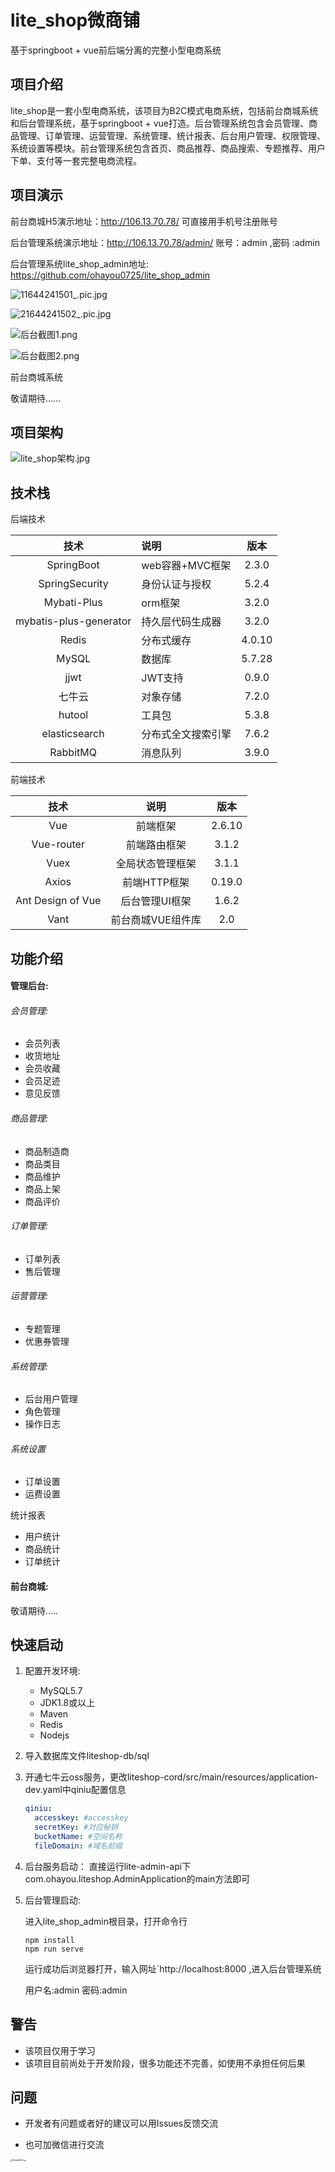 # lite_shop微商铺

基于springboot + vue前后端分离的完整小型电商系统

## 项目介绍

lite_shop是一套小型电商系统，该项目为B2C模式电商系统，包括前台商城系统和后台管理系统，基于springboot  + vue打造。后台管理系统包含会员管理、商品管理、订单管理、运营管理、系统管理、统计报表、后台用户管理、权限管理、系统设置等模块。前台管理系统包含首页、商品推荐、商品搜索、专题推荐、用户下单、支付等一套完整电商流程。

## 项目演示

前台商城H5演示地址：http://106.13.70.78/  可直接用手机号注册账号

后台管理系统演示地址：http://106.13.70.78/admin/   账号：admin ,密码 :admin

后台管理系统lite_shop_admin地址: https://github.com/ohayou0725/lite_shop_admin

![11644241501_.pic.jpg](https://s2.loli.net/2022/02/07/KQeqcARCNtpTB65.jpg)

![21644241502_.pic.jpg](https://s2.loli.net/2022/02/07/8lxZvDRi2HJW4PC.jpg)





![后台截图1.png](https://i.loli.net/2020/09/20/YPAkIb32zMHXvFr.png)



![后台截图2.png](https://i.loli.net/2020/09/20/IRp7HblznxMUvoB.png)

前台商城系统

敬请期待......

## 项目架构

![lite_shop架构.jpg](https://i.loli.net/2020/09/20/73PWtHj2cUqh1XL.png)

## 技术栈

后端技术

|          技术          | 说明               |  版本  |
| :--------------------: | :----------------- | :----: |
|       SpringBoot       | web容器+MVC框架    | 2.3.0  |
|     SpringSecurity     | 身份认证与授权     | 5.2.4  |
|      Mybati-Plus       | orm框架            | 3.2.0  |
| mybatis-plus-generator | 持久层代码生成器   | 3.2.0  |
|         Redis          | 分布式缓存         | 4.0.10 |
|         MySQL          | 数据库             | 5.7.28 |
|          jjwt          | JWT支持            | 0.9.0  |
|         七牛云         | 对象存储           | 7.2.0  |
|         hutool         | 工具包             | 5.3.8  |
|     elasticsearch      | 分布式全文搜索引擎 | 7.6.2  |
|        RabbitMQ        | 消息队列           | 3.9.0  |

前端技术

|        技术        |       说明        |  版本  |
| :----------------: | :---------------: | :----: |
|        Vue         |     前端框架      | 2.6.10 |
|     Vue-router     |   前端路由框架    | 3.1.2  |
|        Vuex        | 全局状态管理框架  | 3.1.1  |
|       Axios        |   前端HTTP框架    | 0.19.0 |
| Ant Design of  Vue |  后台管理UI框架   | 1.6.2  |
|        Vant        | 前台商城VUE组件库 |  2.0   |

## 功能介绍

#### 管理后台:

###### 会员管理:

- 会员列表
- 收货地址
- 会员收藏
- 会员足迹
- 意见反馈 

###### 商品管理:

- 商品制造商
- 商品类目
- 商品维护
- 商品上架
- 商品评价

###### 订单管理:

-  订单列表
- 售后管理

###### 运营管理:

- 专题管理
- 优惠券管理 

###### 系统管理:

- 后台用户管理
- 角色管理
- 操作日志

###### 系统设置

- 订单设置
- 运费设置

统计报表

- 用户统计
- 商品统计
- 订单统计

#### 前台商城:

敬请期待.....

## 快速启动

1. 配置开发环境:

   - MySQL5.7
   - JDK1.8或以上
   - Maven
   - Redis
   - Nodejs

2. 导入数据库文件liteshop-db/sql

3. 开通七牛云oss服务，更改liteshop-cord/src/main/resources/application-dev.yaml中qiniu配置信息

   ```yaml
   qiniu:
     accesskey: #accesskey
     secretKey: #对应秘钥
     bucketName: #空间名称
     fileDomain: #域名前缀
   ```

4. 后台服务启动： 直接运行lite-admin-api下com.ohayou.liteshop.AdminApplication的main方法即可

5. 后台管理启动: 

   进入lite_shop_admin根目录，打开命令行

   ```shell
   npm install
   npm run serve
   ```

   运行成功后浏览器打开，输入网址`http://localhost:8000 ,进入后台管理系统

   用户名:admin 密码:admin

## 警告

- 该项目仅用于学习
- 该项目目前尚处于开发阶段，很多功能还不完善，如使用不承担任何后果

## 问题

- 开发者有问题或者好的建议可以用Issues反馈交流

- 也可加微信进行交流

<img src="https://i.loli.net/2020/09/20/NPBrpl2iCHfbkdW.jpg" alt="WechatIMG1.jpg" style="zoom:20%;" />








